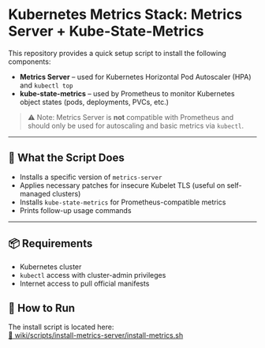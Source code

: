 # Kubernetes Metrics Stack: Metrics Server + Kube-State-Metrics

This repository provides a quick setup script to install the following components:

- **Metrics Server** – used for Kubernetes Horizontal Pod Autoscaler (HPA) and `kubectl top`
- **kube-state-metrics** – used by Prometheus to monitor Kubernetes object states (pods, deployments, PVCs, etc.)

> ⚠️ Note: Metrics Server is **not** compatible with Prometheus and should only be used for autoscaling and basic metrics via `kubectl`.

---

## 🔧 What the Script Does

- Installs a specific version of `metrics-server`
- Applies necessary patches for insecure Kubelet TLS (useful on self-managed clusters)
- Installs `kube-state-metrics` for Prometheus-compatible metrics
- Prints follow-up usage commands

---

## 📦 Requirements

- Kubernetes cluster
- `kubectl` access with cluster-admin privileges
- Internet access to pull official manifests


## 🚀 How to Run

The install script is located here:  
[📂 wiki/scripts/install-metrics-server/install-metrics.sh](wiki/scripts/install-metrics-server/install-metrics.sh)
